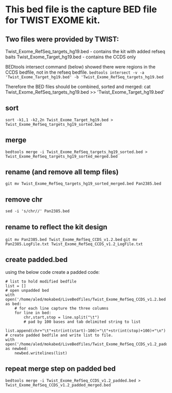 # This bed file is the capture BED file for TWIST EXOME kit.
## Two files were provided by TWIST:
Twist_Exome_RefSeq_targets_hg19.bed - contains the kit with added refseq baits
Twist_Exome_Target_hg19.bed - contains the CCDS only

BEDtools intersect command (below) showed there were regions in the CCDS bedfile, not in the refseq bedfile.
`bedtools intersect -v -a 'Twist_Exome_Target_hg19.bed' -b 'Twist_Exome_RefSeq_targets_hg19.bed`

Therefore the BED files should be combined, sorted and merged:
cat Twist_Exome_RefSeq_targets_hg19.bed >> 'Twist_Exome_Target_hg19.bed'

## sort
`sort -k1,1 -k2,2n Twist_Exome_Target_hg19.bed > Twist_Exome_RefSeq_targets_hg19_sorted.bed`

## merge
`bedtools merge -i Twist_Exome_RefSeq_targets_hg19_sorted.bed > Twist_Exome_RefSeq_targets_hg19_sorted_merged.bed`

## rename (and remove all temp files)
`git mv Twist_Exome_RefSeq_targets_hg19_sorted_merged.bed Pan2385.bed`

## remove chr
`sed -i 's/chr//' Pan2385.bed`

## rename to reflect the kit design
`git mv Pan2385.bed Twist_Exome_RefSeq_CCDS_v1.2.bed`
`git mv Pan2385.LogFile.txt Twist_Exome_RefSeq_CCDS_v1.2_LogFile.txt`

## create padded.bed
using the below code create a padded code:

```
# list to hold modified bedfile
list = []
# open unpadded bed
with open('/home/aled/mokabed/LiveBedfiles/Twist_Exome_RefSeq_CCDS_v1.2.bed','r') as bed:
    # for each line capture the three columns
    for line in bed:
        chr,start,stop = line.split("\t")
        # pad by 100 bases and tab delimited string to list
        list.append(chr+"\t"+str(int(start)-100)+"\t"+str(int(stop)+100)+"\n")
# create padded bedfile and write list to file.
with open('/home/aled/mokabed/LiveBedfiles/Twist_Exome_RefSeq_CCDS_v1.2_padded.bed','w') as newbed:
    newbed.writelines(list)
```

## repeat merge step on padded bed
`bedtools merge -i Twist_Exome_RefSeq_CCDS_v1.2_padded.bed > Twist_Exome_RefSeq_CCDS_v1.2_padded_merged.bed`

